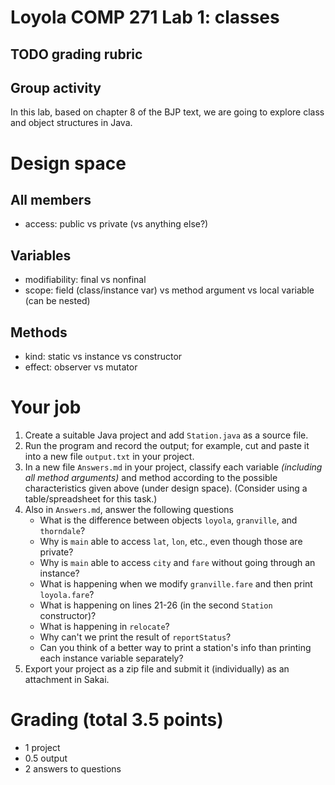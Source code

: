 # Loyola COMP 271 Lab 1: classes

## TODO grading rubric

## Group activity

In this lab, based on chapter 8 of the BJP text, we are going to explore class and object structures in Java.

# Design space

## All members

- access: public vs private (vs anything else?)

## Variables

- modifiability: final vs nonfinal
- scope: field (class/instance var) vs method argument vs local variable (can be nested)

## Methods

- kind: static vs instance vs constructor
- effect: observer vs mutator

# Your job

1. Create a suitable Java project and add `Station.java` as a source file.
1. Run the program and record the output; for example, cut and paste it into a new file `output.txt` in your project.
1. In a new file `Answers.md` in your project, classify each variable *(including all method arguments)* and method according to the possible characteristics given above (under design space). (Consider using a table/spreadsheet for this task.)
1. Also in `Answers.md`, answer the following questions 
    - What is the difference between objects `loyola`, `granville`, and `thorndale`?
    - Why is `main` able to access `lat`, `lon`, etc., even though those are private?
    - Why is `main` able to access `city` and `fare` without going through an instance?
    - What is happening when we modify `granville.fare` and then print `loyola.fare`?
    - What is happening on lines 21-26 (in the second `Station` constructor)?
    - What is happening in `relocate`?
    - Why can't we print the result of `reportStatus`?
    - Can you think of a better way to print a station's info than printing each instance variable separately?
1. Export your project as a zip file and submit it (individually) as an attachment in Sakai.

# Grading (total 3.5 points)

- 1 project
- 0.5 output
- 2 answers to questions